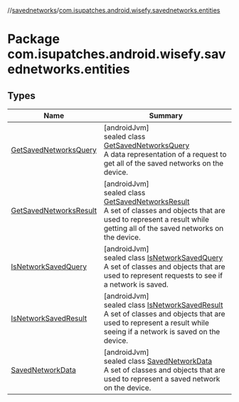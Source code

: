 //[savednetworks](../../index.md)/[com.isupatches.android.wisefy.savednetworks.entities](index.md)

# Package com.isupatches.android.wisefy.savednetworks.entities

## Types

| Name | Summary |
|---|---|
| [GetSavedNetworksQuery](-get-saved-networks-query/index.md) | [androidJvm]<br>sealed class [GetSavedNetworksQuery](-get-saved-networks-query/index.md)<br>A data representation of a request to get all of the saved networks on the device. |
| [GetSavedNetworksResult](-get-saved-networks-result/index.md) | [androidJvm]<br>sealed class [GetSavedNetworksResult](-get-saved-networks-result/index.md)<br>A set of classes and objects that are used to represent a result while getting all of the saved networks on the device. |
| [IsNetworkSavedQuery](-is-network-saved-query/index.md) | [androidJvm]<br>sealed class [IsNetworkSavedQuery](-is-network-saved-query/index.md)<br>A set of classes and objects that are used to represent requests to see if a network is saved. |
| [IsNetworkSavedResult](-is-network-saved-result/index.md) | [androidJvm]<br>sealed class [IsNetworkSavedResult](-is-network-saved-result/index.md)<br>A set of classes and objects that are used to represent a result while seeing if a network is saved on the device. |
| [SavedNetworkData](-saved-network-data/index.md) | [androidJvm]<br>sealed class [SavedNetworkData](-saved-network-data/index.md)<br>A set of classes and objects that are used to represent a saved network on the device. |
